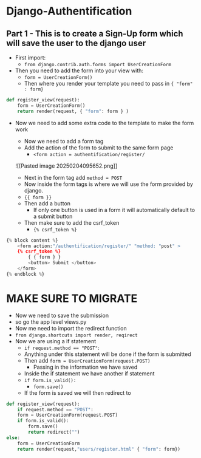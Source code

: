 # Django-Authentification
## Part 1 - This is to create a Sign-Up form which will save the user to the django user

- First import:
	- `from django.contrib.auth.forms import UserCreationForm`
- Then you need to add the form into your view with:
	- `form = UserCreationForm()`
	- Then where you render your template you need to pass in `{ "form" : form}`
```python
def register_view(request):
	form = UserCreationForm()
	return render(request, { "form": form } )
```

- Now we need to add some extra code to the template to make the form work
	- Now we need to add a form tag
	- Add the action of the form to submit to the same form page  
		- `<form action = authentification/register/`

	![[Pasted image 20250204095652.png]]
	- Next in the form tag add `method = POST`
	- Now inside the form tags is where we will use the form provided by django.
	- `{{ form }}`
	- Then add a button
		- If only one button is used in a form it will automatically default to a submit button 
	- Then make sure to add the csrf_token
		- `{% csrf_token %}`
```python html
{% block content %}
	<form action:"/authentification/register/" "method: "post" >
	{% csrf_token %}
		{ { form } }
		<button> Submit </button>
	</form>
{% endblock %}
```

# MAKE SURE TO MIGRATE 

- Now we need to save the submission
- so go the app level views.py
- Now me need to import the redirect function
- `from django.shortcuts import render, reqirect`
- Now we are using a if statement 
	- `if request.method == "POST"`:
	- Anything under this statement will be done if the form is submitted 
	- Then add `form = UserCreationForm(request.POST)`
		- Passing in the information we have saved
	- Inside the if statement we have another if statement 
	- `if form.is_valid():`
		- `form.save()`
	- If the form is saved we will then redirect to 
``` python
def register_view(request):
	if request.method == "POST":
	form = UserCreationForm(request.POST)
	if form.is_valid():
		form.save()
		return redirect("")
else:
	form = UserCreationForm
	return render(request,"users/register.html" { "form": form})
```
